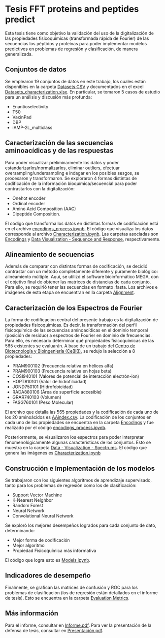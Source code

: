 # Tesis FFT proteins and peptides predict

Esta tesis tiene como objetivo la validación del uso de la digitalización de las propiedades fisicoquímicas (transformada rápida de Fourier) de las secuencias los péptidos y proteínas para poder implementar modelos predictivos en problemas de regresión y clasificación, de manera generalizada.

## Conjuntos de datos

Se emplearon 19 conjuntos de datos en este trabajo, los cuales están disponibles en la carpeta [Datasets CSV](https://github.com/kVergaraVal/FFT-proteins_and_peptides-predict-Thesis/tree/main/Datasets%20CSV) y documentados en el excel [Datasets_characterization.xlsx](https://github.com/kVergaraVal/FFT-proteins_and_peptides-predict-Thesis/blob/main/Datasets_caracterization.xlsx?raw=true). En particular, se tomaron 5 casos de estudio para un análisis y discusión más profunda:
* Enantioselectivity
* T50
* VaxinPad
* DBP
* iAMP-2L_multiclass

## Caracterización de las secuencias aminoacídicas y de las respuestas

Para poder visualizar preliminarmente los datos y poder estandarizarlos/normalizarlos, eliminar outliers, efectuar oversampling/undersampling e indagar en los posibles sesgos, se procesaron y transformaron. Se exploraron 4 formas distintas de codificación de la información bioquímica/secuencial para poder contrastarlos con la digitalización:
* Onehot encoder
* Ordinal encoder
* Amino Acid Composition (AAC)
* Dipeptide Composition.

El código que transforma los datos en distintas formas de codificación está en el archivo [encodings_process.ipynb](https://github.com/kVergaraVal/FFT-proteins_and_peptides-predict-Thesis/blob/main/Code/encodings_process.ipynb). El código que visualiza los datos corresponde al archivo [Characterization.ipynb](https://github.com/kVergaraVal/FFT-proteins_and_peptides-predict-Thesis/blob/main/Code/Characterization.ipynb). Las carpetas asociadas son [Encodings](https://github.com/kVergaraVal/FFT-proteins_and_peptides-predict-Thesis/tree/main/Encodings) y [Data Visualization - Sequence and Response](https://github.com/kVergaraVal/FFT-proteins_and_peptides-predict-Thesis/tree/main/Data%20Visualization%20-%20Sequence%20and%20Response), respectivamente.

## Alineamiento de secuencias

Además de comparar con distintas formas de codificación, se decidió contrastar con un método completamente diferente y puramente biológico: alineamiento múltiple. Aquí, se utilizó el software bioinformático MEGA, con el objetivo final de obtener las matrices de distancias de cada conjunto. Para ello, se requirió tener las secuencias en formato .fasta. Los archivos e imágenes de esta etapa se encuentran en la carpeta [Alignment](https://github.com/kVergaraVal/FFT-proteins_and_peptides-predict-Thesis/tree/main/Alignment).

## Caracterización de los Espectros de Fourier

La forma de codificación central del presente trabajo es la digitalización de propiedades fisicoquímicas. Es decir, la transformación del perfil fisicoquímico de las secuencias aminoacídicas en el dominio temporal (posición de residuo) a espectros de Fourier en dominio de frecuencias. Para ello, es necesario determinar qué propiedades fisicoquímicas de las 565 existentes se evaluarán. A base de un trabajo del [Centro de Biotecnología y Bioingeniería (CeBiB)](https://cebib.cl/es/), se redujo la selección a 8 propiedades:
* PRAM900102 (Frecuencia relativa en hélices alfa)
* PRAM900103 (Frecuencia relativa en hojas beta)
* COSI940101 (Valores de potencial de interacción electrón-ion)
* HOPT810101 (Valor de hidrofilicidad)
* JOND750101 (Hidrofobicidad)
* RADA880106 (Área de superficie accesible)
* GRAR740103 (Volumen)
* FASG760101 (Peso Molecular)

El archivo que detalla las 565 propiedades y la codificación de cada uno de los 20 aminoácidos es [AAindex.csv](https://github.com/kVergaraVal/FFT-proteins_and_peptides-predict-Thesis/blob/main/AAindex.csv). La codificación de los conjuntos en cada uno de las propiedades se encuentra en la carpeta [Encodings](https://github.com/kVergaraVal/FFT-proteins_and_peptides-predict-Thesis/tree/main/Encodings) y fue realizado por el código [encodings_process.ipynb](https://github.com/kVergaraVal/FFT-proteins_and_peptides-predict-Thesis/blob/main/Code/encodings_process.ipynb).

Posteriormente, se visualizaron los espectros para poder interpretar fenomenológicamente algunas características de los conjuntos. Esto se muestra en la carpeta [Data - Visualization - Spectrums](https://github.com/kVergaraVal/FFT-proteins_and_peptides-predict-Thesis/tree/main/Data%20Visualization%20-%20Spectrums). El código que genera las imágenes es [Characterization.ipynb](https://github.com/kVergaraVal/FFT-proteins_and_peptides-predict-Thesis/blob/main/Code/Characterization.ipynb)

## Construcción e Implementación de los modelos

Se trabajaron con los siguientes algoritmos de aprendizaje supervisado, tanto para los problemas de regresión como los de clasificación:
* Support Vector Machine
* K-Nearest Neighbor
* Random Forest
* Neural Network
* Convolutional Neural Network

Se exploró los mejores desempeños logrados para cada conjunto de dato, determinando:
* Mejor forma de codificación
* Mejor algoritmo
* Propiedad Fisicoquímica más informativa

El código que logra esto es [Models.ipynb](https://github.com/kVergaraVal/FFT-proteins_and_peptides-predict-Thesis/blob/main/Code/Models.ipynb).

## Indicadores de desempeño

Finalmente, se grafican las matrices de confusión y ROC para los problemas de clasificación (los de regresión están detallados en el informe de tesis). Esto se encuentra en la carpeta [Evaluation Metrics](https://github.com/kVergaraVal/FFT-proteins_and_peptides-predict-Thesis/tree/main/Evaluation%20Metrics).

## Más información

Para el informe, consultar en [Informe.pdf](https://github.com/kVergaraVal/FFT-proteins_and_peptides-predict-Thesis/blob/main/Informe.pdf).
Para ver la presentación de la defensa de tesis, consultar en [Presentación.pdf](https://github.com/kVergaraVal/FFT-proteins_and_peptides-predict-Thesis/blob/main/Presentaci%C3%B3n.pdf).
